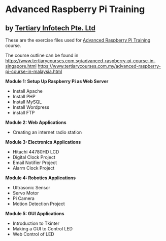 # Advanced Raspberry Pi Training
## by [Tertiary Infotech Pte. Ltd](https://www.tertiarycourses.com.sg/)

These are the exercise files used for [Advanced Raspberry Pi Training](https://www.tertiarycourses.com.sg/advanced-raspberry-pi-course-in-singapore.html) course. 

The course outline can be found in 
https://www.tertiarycourses.com.sg/advanced-raspberry-pi-course-in-singapore.html
https://www.tertiarycourses.com.my/advanced-raspberry-pi-course-in-malaysia.html

<p><strong>Module 1: Setup Up Raspberry Pi as Web Server</strong></p>
<ul>
<li>Install Apache</li>
<li>Install PHP</li>
<li>Install MySQL</li>
<li>Install Wordpress</li>
<li>install FTP</li>
</ul>
<p><strong>Module 2: Web Applications</strong></p>
<ul>
<li>Creating an internet radio station</li>
</ul>
<p><strong>Module 3: Electronics Applications</strong></p>
<ul>
<li>Hitachi 44780HD LCD</li>
<li>Digital Clock Project</li>
<li>Email Notifier Project</li>
<li>Alarm Clock Project</li>
</ul>
<p><strong>Module 4: Robotics Applications</strong></p>
<ul>
<li>Ultrasonic Sensor&nbsp;</li>
<li>Servo Motor</li>
<li>Pi Camera</li>
<li>Motion Detection Project</li>
</ul>
<p><strong>Module 5: GUI Applications</strong></p>
<ul>
<li>Introduction to Tkinter</li>
<li>Making a GUI to Control LED&nbsp;</li>
<li>Web Control of LED</li>
</ul>
